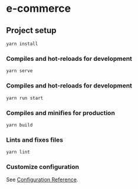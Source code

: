 # e-commerce

## Project setup
```
yarn install
```

### Compiles and hot-reloads for development
```
yarn serve
```
### Compiles and hot-reloads for development
```
yarn run start
```

### Compiles and minifies for production
```
yarn build
```

### Lints and fixes files
```
yarn lint
```

### Customize configuration
See [Configuration Reference](https://cli.vuejs.org/config/).
